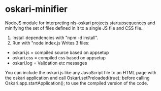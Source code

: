 oskari-minifier
===============

NodeJS module for interpreting nls-oskari projects startupsequences and minifying the set of files defined in it to a single JS file and CSS file.

1) Install dependencies with "npm -d install".
2) Run with "node index.js <path to appSetup file>
Writes 3 files:
* oskari.js = compiled source based on appsetup
* oskari.css = compiled css based on appsetup
* oskari.log = Validation etc messages

You can include the oskari.js like any JavaScript file to an HTML page with the oskari application and call Oskari.setPreloaded(true); before calling Oskari.app.startApplication(); to use the compiled version of the code.